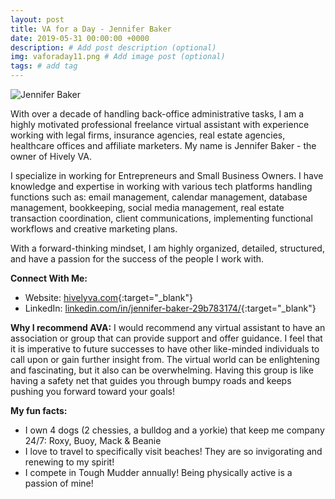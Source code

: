 ```yaml
---
layout: post
title: VA for a Day - Jennifer Baker
date: 2019-05-31 00:00:00 +0000
description: # Add post description (optional)
img: vaforaday11.png # Add image post (optional)
tags: # add tag
---
```


![Jennifer Baker]({{site.baseurl}}/assets/img/VAforaday-JenniferBaker.png)

With over a decade of handling back-office administrative tasks, I am a highly motivated professional freelance virtual assistant with experience working with legal firms, insurance agencies, real estate agencies, healthcare offices and affiliate marketers.  My name is Jennifer Baker - the owner of Hively VA.

I specialize in working for Entrepreneurs and Small Business Owners. I have knowledge and expertise in working with various tech platforms handling functions such as: email management, calendar management, database management, bookkeeping, social media management, real estate transaction coordination, client communications, implementing functional workflows and creative marketing plans.

With a forward-thinking mindset, I am highly organized, detailed, structured, and have a passion for the success of the people I work with.

__Connect With Me:__
* Website: [hivelyva.com](https://hivelyva.com/){:target="_blank"}
* LinkedIn: [linkedin.com/in/jennifer-baker-29b783174/](https://www.linkedin.com/in/jennifer-baker-29b783174/){:target="_blank"}

__Why I recommend AVA:__
I would recommend any virtual assistant to have an association or group that can provide support and offer guidance.  I feel that it is imperative to future successes to have other like-minded individuals to call upon or gain further insight from.  The virtual world can be enlightening and fascinating, but it also can be overwhelming.  Having this group is like having a safety net that guides you through bumpy roads and keeps pushing you forward toward your goals!

__My fun facts:__
* I own 4 dogs (2 chessies, a bulldog and a yorkie) that keep me company 24/7: Roxy, Buoy, Mack & Beanie
* I love to travel to specifically visit beaches!  They are so invigorating and renewing to my spirit!
* I compete in Tough Mudder annually!  Being physically active is a passion of mine!
